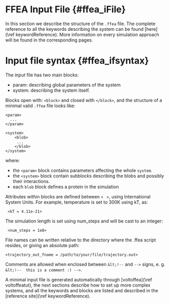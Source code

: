 
FFEA Input File  {#ffea_iFile}
==============================

In this section we describe the structure of the `.ffea` file. The complete 
 reference to all the keywords describing the system can be found 
 [here](\ref keywordReference). More information on every simulation approach
 will be found in the corresponding pages.



Input file syntax {#ffea_ifsyntax}
==================================

The input file has two main blocks: 
  * param: describing global parameters of the system
  * system: describing the system itself.

Blocks open with: ` <block> ` and closed with ` </block> `, and the structure of a minimal
 valid ` .ffea ` file looks like:


    <param>
      ...
    </param>

    <system>
        <blob>
         ... 
        </blob>
    </system>     

where:
  * the `<param>` block contains parameters affecting the whole `system`.
  * the `<system>` block contain subblocks describing the blobs and possibly their interactions.
  * each ` blob ` block defines a protein in the simulation

Attributes within blocks are defined between ` < ` `  > `, using International System Units. 
 For example, temperature is set to 300K using kT, as:
     
     <kT = 4.11e-21>

 The simulation length is set using num_steps and will be cast to an integer:

     <num_steps = 1e8>

 File names can be written relative to the directory where the .ffea script resides, 
or giving an absolute path:

    <trajectory_out_fname = /path/to/your/file/trajectory.out>

Comments are allowed when enclosed between ` &lt;!-- ` and ` --> ` signs, 
  e. g. <!-- this is a comment that does not show off in the HTML version :) --> 
  ` &lt;!--  this is a comment :) --> `.

A minimal input file is generated automatically through [voltoffea](\ref voltoffeatut),
 the next sections describe how to set up more complex systems, and all the 
 keywords and blocks are listed and described in the [reference site](\ref keywordReference). 

 
 
